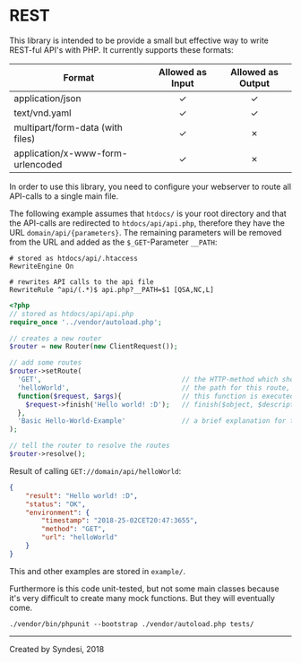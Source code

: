 # REST

This library is intended to be provide a small but effective way to write REST-ful API's with PHP.
It currently supports these formats:

| Format                            | Allowed as Input | Allowed as Output |
|-----------------------------------|:----------------:|:-----------------:|
| application/json                  |         ✓        |        ✓          |
| text/vnd.yaml                     |         ✓        |        ✓          |
| multipart/form-data (with files)  |         ✓        |        ✗          |
| application/x-www-form-urlencoded |         ✓        |        ✗          |

In order to use this library, you need to configure your webserver to route all API-calls to a single main file.

The following example assumes that `htdocs/` is your root directory and that the API-calls are redirected to `htdocs/api/api.php`, therefore they have the URL `domain/api/{parameters}`.
The remaining parameters will be removed from the URL and added as the `$_GET`-Parameter `__PATH`:

``` apacheconf
# stored as htdocs/api/.htaccess
RewriteEngine On

# rewrites API calls to the api file
RewriteRule ^api/(.*)$ api.php?__PATH=$1 [QSA,NC,L]
```

``` php
<?php
// stored as htdocs/api/api.php
require_once '../vendor/autoload.php';

// creates a new router
$router = new Router(new ClientRequest());

// add some routes
$router->setRoute(
  'GET',                                   // the HTTP-method which should be used (e.g. GET/POST/PUT/DELETE)
  'helloWorld',                            // the path for this route, here it is domain/api/helloWorld
  function($request, $args){               // this function is executed when this route is called
    $request->finish('Hello world! :D');   // finish($object, $description, $status) will send the result to the client and stops the execution
  },
  'Basic Hello-World-Example'              // a brief explanation for this route
);

// tell the router to resolve the routes
$router->resolve();
```

Result of calling `GET://domain/api/helloWorld`:
``` json
{
    "result": "Hello world! :D",
    "status": "OK",
    "environment": {
        "timestamp": "2018-25-02CET20:47:3655",
        "method": "GET",
        "url": "helloWorld"
    }
}
```

This and other examples are stored in `example/`.


Furthermore is this code unit-tested, but not some main classes because it's very difficult to create many mock functions. But they will eventually come.

```shell
./vendor/bin/phpunit --bootstrap ./vendor/autoload.php tests/
```

---
Created by Syndesi, 2018